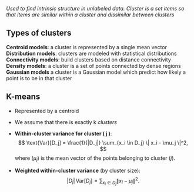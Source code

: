 *Used to find intrinsic structure in unlabeled data. Cluster is a set items so that items are similar within a cluster and dissimilar between clusters*

## Types of clusters

**Centroid models**: a cluster is represented by a single mean vector
**Distribution models**: clusters are modeled with statistical distributions
**Connectivity models**: build clusters based on distance connectivity
**Density models**: a cluster is a set of points connected by dense regions
**Gaussian models** a cluster is a Gaussian model which predict how likely a point is to be in that cluster



## K-means
- Represented by a centroid
- We assume that there is exactly k *clusters*
- **Within-cluster variance for cluster \( j \)**:
  $$ \text{Var}[D_j] = \frac{1}{|D_j|} \sum_{x_i \in D_j} \| x_i - \mu_j \|^2, $$
  where $( \mu_j )$ is the mean vector of the points belonging to cluster $( j )$.

- **Weighted within-cluster variance** (by cluster size):
  $$ |D_j| \, \text{Var}[D_j] = \sum_{x_i \in D_j} \| x_i - \mu_j \|^2. $$
